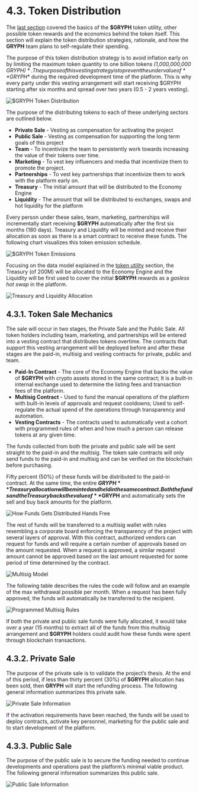 # 4.3. Token Distribution

The [last section](./4.3.-token-distribution.md) covered the basics of the **$GRYPH** token utility, other possible token rewards and the economics behind the token itself. This section will explain the token distribution strategies, rationale, and how the **GRYPH** team plans to self-regulate their spending.

The purpose of this token distribution strategy is to avoid inflation early on by limiting the maximum token quantity to one billion tokens *(1,000,000,000 $GRYPH)*. The purpose of this vesting strategy is to prevent the undervalue of **$GRYPH** during the required development time of the platform. This is why every party under this vesting arrangement will start receiving $GRYPH starting after six months and spread over two years (0.5 - 2 years vesting).

![$GRYPH Token Distribution](https://user-images.githubusercontent.com/120378/154844966-c09f76d8-9550-45c2-be4f-5c2227ff7625.png)

The purpose of the distributing tokens to each of these underlying sectors are outlined below.

* **Private Sale** - Vesting as compensation for activating the project&#x20;
* **Public Sale** - Vesting as compensation for supporting the long term goals of this project&#x20;
* **Team** - To incentivize the team to persistently work towards increasing the value of their tokens over time.&#x20;
* **Marketing** - To vest key influencers and media that incentivize them to promote the project.
* **Partnerships** - To vest key partnerships that incentivize them to work with the platform early on.&#x20;
* **Treasury** - The initial amount that will be distributed to the Economy Engine&#x20;
* **Liquidity** - The amount that will be distributed to exchanges, swaps and hot liquidity for the platform

Every person under these sales, team, marketing, partnerships will incrementally start receiving **$GRYPH** automatically after the first six months (180 days). Treasury and Liquidity will be minted and receive their allocation as soon as there is a smart contract to receive these funds. The following chart visualizes this token emission schedule.

![$GRYPH Token Emissions](https://user-images.githubusercontent.com/120378/154844956-379ff678-a0b9-4bc7-8889-32a7a860af8c.png)

Focusing on the data model explained in the [token utility](./4.2.-token-utility.md#data-model) section, the Treasury (of 200M) will be allocated to the Economy Engine and the Liquidity will be first used to cover the initial **$GRYPH** rewards as a *gasless hot swap* in the platform.

![Treasury and Liquidity Allocation](https://user-images.githubusercontent.com/120378/154883643-fe959e96-0854-47b9-a7e4-e7912d56dca3.png)

## 4.3.1. Token Sale Mechanics

The sale will occur in two stages, the Private Sale and the Public Sale. All token holders including team, marketing, and partnerships will be entered into a vesting contract that distributes tokens overtime. The contracts that support this vesting arrangement will be deployed before and after these stages are the paid-in, multisig and vesting contracts for private, public and team.

* **Paid-In Contract** - The core of the Economy Engine that backs the value of **$GRYPH** with crypto assets stored in the same contract; It is a built-in internal exchange used to determine the listing fees and transaction fees of the platform.
* **Multisig Contract** - Used to fund the manual operations of the platform with built-in levels of approvals and request cooldowns; Used to self-regulate the actual spend of the operations through transparency and automation.
* **Vesting Contracts** - The contracts used to automatically vest a cohort with programmed rules of when and how much a person can release tokens at any given time.

The funds collected from both the private and public sale will be sent straight to the paid-in and the multisig. The token sale contracts will only send funds to the paid-in and multisig and can be verified on the blockchain before purchasing.

Fifty percent (50%) of these funds will be distributed to the paid-in contract. At the same time, the entire **$GRYPH** Treasury allocation will be minted and held in the same contract. Both the funds and the Treasury backs the value of **$GRYPH** and automatically sets the sell and buy back amounts for the platform.

![How Funds Gets Distributed Hands Free](https://user-images.githubusercontent.com/120378/154844628-02c0cd24-f242-4b2e-8e26-e9d966c4485e.png)

The rest of funds will be transferred to a multisig wallet with rules resembling a corporate board enforcing the transparency of the project with several layers of approval. With this contract, authorized vendors can request for funds and will require a certain number of approvals based on the amount requested. When a request is approved, a similar request amount cannot be approved based on the last amount requested for some period of time determined by the contract.

![Multisig Model](https://user-images.githubusercontent.com/120378/154844654-06d2396c-5751-447c-bc22-fa28098e2d89.png)

The following table describes the rules the code will follow and an example of the max withdrawal possible per month. When a request has been fully approved, the funds will automatically be transferred to the recipient.

![Programmed Multisig Rules](https://user-images.githubusercontent.com/120378/154844869-0fe4485c-7564-49eb-b56e-01ecf5c02e45.png)

If both the private and public sale funds were fully allocated, it would take over a year (15 months) to extract all of the funds from this multisig arrangement and **$GRYPH** holders could audit how these funds were spent through blockchain transactions.

## 4.3.2. Private Sale

The purpose of the private sale is to validate the project’s thesis. At the end of this period, if less than thirty percent (30%) of **$GRYPH** allocation has been sold, then **GRYPH** will start the refunding process. The following general information summarizes this private sale.

![Private Sale Information](https://user-images.githubusercontent.com/120378/154845232-125c3b7b-31ce-46be-8237-471e6416d059.png)

If the activation requirements have been reached, the funds will be used to deploy contracts, activate key personnel, marketing for the public sale and to start development of the platform.

## 4.3.3. Public Sale

The purpose of the public sale is to secure the funding needed to continue developments and operations past the platform’s minimal viable product. The following general information summarizes this public sale.

![Public Sale Information](https://user-images.githubusercontent.com/120378/154845285-b4276a35-2a4d-4402-a90d-51cd4e114bc0.png)
